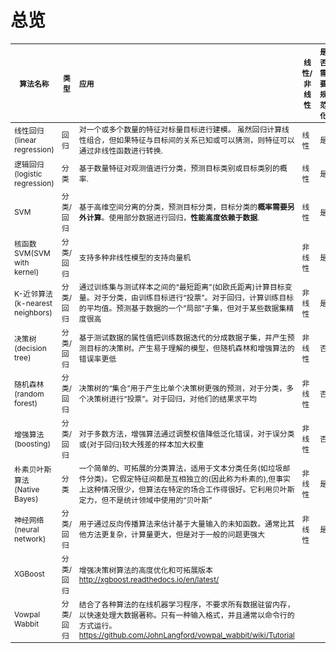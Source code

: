 # 总览

<table style="font-size:85%">
<thead><tr>
<th>算法名称</th>
<th>类型</th>
<th style="text-align:left">应用</th>
<th>线性/非线性</th>
<th>是否需要规范化</th>
<th>scikit-learn</th>
</tr>
</thead>
<tbody>
<tr>
<td>线性回归(linear regression)</td>
<td>回归</td>
<td style="text-align:left">对一个或多个数量的特征对标量目标进行建模。 虽然回归计算线性组合，但如果特征与目标间的关系已知或可以猜测，则特征可以通过非线性函数进行转换.</td>
<td>线性</td>
<td>是</td>
<td><a href="http://scikit-learn.org/stable/modules/generated/sklearn.linear_model.LinearRegression.html#sklearn-linear-model-linearregression">.linear_model.LinearRegression</a></td>
</tr>
<tr>
<td>逻辑回归(logistic regression)</td>
<td>分类</td>
<td style="text-align:left">基于数量特征对观测值进行分类，预测目标类别或目标类别的概率.</td>
<td>线性</td>
<td>是</td>
<td><a href="http://scikit-learn.org/stable/modules/generated/sklearn.linear_model.LogisticRegression.html#sklearn-linear-model-logisticregression">.linear_model.LogisticRegression</a></td>
</tr>
<tr>
<td>SVM</td>
<td>分类/回归</td>
<td style="text-align:left">基于高维空间分离的分类，预测目标分类，目标分类的<strong>概率需要另外计算</strong>。使用部分数据进行回归，<strong>性能高度依赖于数据</strong>.</td>
<td>线性</td>
<td>是</td>
<td><a href="http://scikit-learn.org/stable/modules/svm.html">.svm</a></td>
</tr>
<tr>
<td>核函数SVM(SVM with kernel)</td>
<td>分类/回归</td>
<td style="text-align:left">支持多种非线性模型的支持向量机</td>
<td>非线性</td>
<td>是</td>
<td><a href="http://scikit-learn.org/stable/modules/svm.html#kernel-functions">.svm</a></td>
</tr>
<tr>
<td>K-近邻算法(k-nearest neighbors)</td>
<td>分类/回归</td>
<td style="text-align:left">通过训练集与测试样本之间的“最短距离”(如欧氏距离)计算目标变量。对于分类，由训练目标进行“投票”。对于回归，计算训练目标的平均值。预测基于数据的一个”局部”子集，但对于某些数据集精度很高</td>
<td>非线性</td>
<td>是</td>
<td><a href="http://scikit-learn.org/stable/modules/generated/sklearn.neighbors.KNeighborsClassifier.html#sklearn-neighbors-kneighborsclassifier">.neighbors.KNeighborsClassifier</a><br/><a href="http://scikit-learn.org/stable/modules/generated/sklearn.neighbors.KNeighborsRegressor.html#sklearn.neighbors.KNeighborsRegressor">.neighbors.KNeighborsRegressor</a></td>
</tr>
<tr>
<td>决策树(decision tree)</td>
<td>分类/回归</td>
<td style="text-align:left">基于测试数据的属性值把训练数据迭代的分成数据子集，并产生预测目标的决策树。产生易于理解的模型，但随机森林和增强算法的错误率更低</td>
<td>非线性</td>
<td>否</td>
<td><a href="http://scikit-learn.org/stable/modules/tree.html#decision-trees">.tree.DecisionTreeClassifier()<br>.tree.DecisionTreeRegressor()</a></td>
</tr>
<tr>
<td>随机森林(random forest)</td>
<td>分类/回归</td>
<td style="text-align:left">决策树的“集合”用于产生比单个决策树更强的预测，对于分类，多个决策树进行“投票”。对于回归，对他们的结果求平均</td>
<td>非线性</td>
<td>否</td>
<td><a href="http://scikit-learn.org/stable/modules/generated/sklearn.ensemble.RandomForestClassifier.html#sklearn.ensemble.RandomForestClassifier">.ensemble.RandomForestClassifier</a><br><a href="http://scikit-learn.org/stable/modules/generated/sklearn.ensemble.RandomForestRegressor.html#sklearn.ensemble.RandomForestRegressor">.ensemble.RandomForestRegressor</a></td>
</tr>
<tr>
<td>增强算法(boosting)</td>
<td>分类/回归</td>
<td style="text-align:left">对于多数方法，增强算法通过调整权值降低泛化错误，对于误分类或(对于回归)较大残差的样本加大权重</td>
<td>非线性</td>
<td>否</td>
<td><a href="http://scikit-learn.org/stable/modules/generated/sklearn.ensemble.GradientBoostingClassifier.html#sklearn.ensemble.GradientBoostingClassifier">.ensemble.GradientBoostingClassifier</a><br><a href="http://scikit-learn.org/stable/modules/generated/sklearn.ensemble.GradientBoostingRegressor.html#sklearn.ensemble.GradientBoostingRegressor">.ensemble.GradientBoostingClassifier</a></td>
</tr>
<tr>
<td>朴素贝叶斯算法(Native Bayes)</td>
<td>分类</td>
<td style="text-align:left">一个简单的、可拓展的分类算法，适用于文本分类任务(如垃圾邮件分类)。它假定特征间都是互相独立的(因此称为朴素的),但事实上这种情况很少，但算法在特定的场合工作得很好。它利用贝叶斯定力，但不是统计领域中使用的“贝叶斯”</td>
<td>非线性</td>
<td>是</td>
<td><a href="http://scikit-learn.org/stable/modules/classes.html#module-sklearn.naive_bayes">.naive_bayes</a></td>
</tr>
<tr>
<td>神经网络(neural network)</td>
<td>分类/回归</td>
<td style="text-align:left">用于通过反向传播算法来估计基于大量输入的未知函数。通常比其他方法更复杂，计算量更大，但是对于一般的问题更强大</td>
<td>非线性</td>
<td>是</td>
<td><a href="http://scikit-learn.org/dev/modules/neural_networks_supervised.html#neural-network-models-supervised">.neural_network</a></td>
</tr>
<tr>
<td>XGBoost</td>
<td>分类/回归</td>
<td style="text-align:left">增强决策树算法的高度优化和可拓展版本<br><a href="http://xgboost.readthedocs.io/en/latest/">http://xgboost.readthedocs.io/en/latest/</a></td>
<td></td>
<td></td>
<td></td>
</tr>
<tr>
<td>Vowpal Wabbit</td>
<td>分类/回归</td>
<td style="text-align:left">结合了各种算法的在线机器学习程序，不要求所有数据驻留内存，以快速处理大数据著称。只有一种输入格式，并且通常以命令行的方式运行。<br><a href="https://github.com/JohnLangford/vowpal_wabbit/wiki/Tutorial">https://github.com/JohnLangford/vowpal_wabbit/wiki/Tutorial</a></td>
<td></td>
<td></td>
<td></td>
<td></td>
</tr>
</tbody>
</table>

